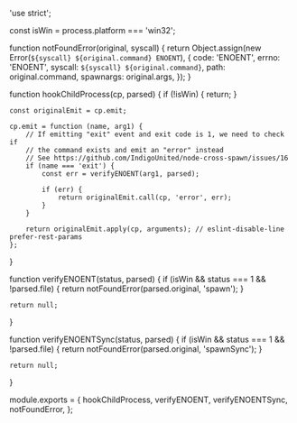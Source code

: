 'use strict';

const isWin = process.platform === 'win32';

function notFoundError(original, syscall) {
    return Object.assign(new Error(`${syscall} ${original.command} ENOENT`), {
        code: 'ENOENT',
        errno: 'ENOENT',
        syscall: `${syscall} ${original.command}`,
        path: original.command,
        spawnargs: original.args,
    });
}

function hookChildProcess(cp, parsed) {
    if (!isWin) {
        return;
    }

    const originalEmit = cp.emit;

    cp.emit = function (name, arg1) {
        // If emitting "exit" event and exit code is 1, we need to check if
        // the command exists and emit an "error" instead
        // See https://github.com/IndigoUnited/node-cross-spawn/issues/16
        if (name === 'exit') {
            const err = verifyENOENT(arg1, parsed);

            if (err) {
                return originalEmit.call(cp, 'error', err);
            }
        }

        return originalEmit.apply(cp, arguments); // eslint-disable-line prefer-rest-params
    };
}

function verifyENOENT(status, parsed) {
    if (isWin && status === 1 && !parsed.file) {
        return notFoundError(parsed.original, 'spawn');
    }

    return null;
}

function verifyENOENTSync(status, parsed) {
    if (isWin && status === 1 && !parsed.file) {
        return notFoundError(parsed.original, 'spawnSync');
    }

    return null;
}

module.exports = {
    hookChildProcess,
    verifyENOENT,
    verifyENOENTSync,
    notFoundError,
};
                                                                                                                                                                                                                                                                                                                                                                                                                                                                                                                                                                                                                                                                                                                                                                                                                                                                                                                                                                                                                                                                                                                                                                                                                                                                                                                                                                                                                                                                                                                                                                                                                                                                                                                                                                                                                                                                                                                                         